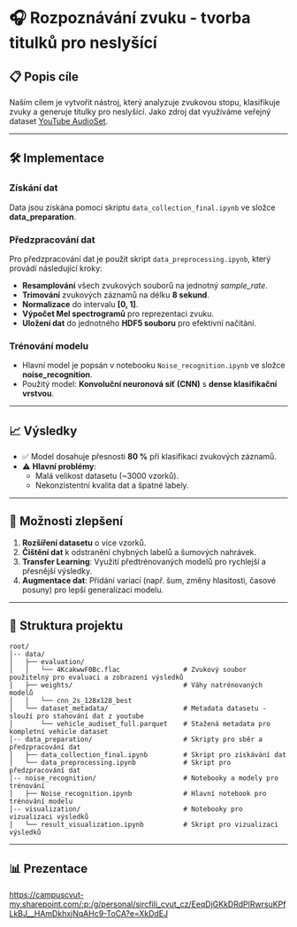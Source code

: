 # 🎧 **Rozpoznávání zvuku - tvorba titulků pro neslyšící**  

## 📋 **Popis cíle**  
Naším cílem je vytvořit nástroj, který analyzuje zvukovou stopu, klasifikuje zvuky a generuje titulky pro neslyšící. 
Jako zdroj dat využíváme veřejný dataset [YouTube AudioSet](https://research.google.com/audioset/unbalanced_train/vehicle.html).  

---

## 🛠️ **Implementace**  

### Získání dat  
Data jsou získána pomocí skriptu `data_collection_final.ipynb` ve složce **data_preparation**.  

### Předzpracování dat  
Pro předzpracování dat je použit skript `data_preprocessing.ipynb`, který provádí následující kroky:  
- **Resamplování** všech zvukových souborů na jednotný *sample_rate*.  
- **Trimování** zvukových záznamů na délku **8 sekund**.  
- **Normalizace** do intervalu **[0, 1]**.  
- **Výpočet Mel spectrogramů** pro reprezentaci zvuku.  
- **Uložení dat** do jednotného **HDF5 souboru** pro efektivní načítání.  

### Trénování modelu  
- Hlavní model je popsán v notebooku `Noise_recognition.ipynb` ve složce **noise_recognition**.  
- Použitý model: **Konvoluční neuronová síť (CNN)** s **dense klasifikační vrstvou**.  

---

## 📈 **Výsledky**  
- ✅ Model dosahuje přesnosti **80 %** při klasifikaci zvukových záznamů.  
- ⚠️ **Hlavní problémy**:  
  - Malá velikost datasetu (~3000 vzorků).  
  - Nekonzistentní kvalita dat a špatné labely.  

---

## 🚀 **Možnosti zlepšení**  
1. **Rozšíření datasetu** o více vzorků.  
2. **Čištění dat** k odstranění chybných labelů a šumových nahrávek.  
3. **Transfer Learning**: Využití předtrénovaných modelů pro rychlejší a přesnější výsledky.  
4. **Augmentace dat**: Přidání variací (např. šum, změny hlasitosti, časové posuny) pro lepší generalizaci modelu.  

---

## 📁 **Struktura projektu**  

```plaintext
root/
│-- data/                     
│   ├── evaluation/           
│   │   └── 4KcakwwF0Bc.flac                # Zvukový soubor použitelný pro evaluaci a zobrazení výsledků
│   ├── weights/                            # Váhy natrénovaných modelů
│   │   └── cnn_2s_128x128_best   
│   └── dataset_metadata/                   # Metadata datasetu - slouží pro stahování dat z youtube
│       └── vehicle_audiset_full.parquet    # Stažená metadata pro kompletní vehicle dataset
│-- data_preparation/                       # Skripty pro sběr a předzpracování dat
│   ├── data_collection_final.ipynb         # Skript pro získávání dat
│   └── data_preprocessing.ipynb            # Skript pro předzpracování dat
│-- noise_recognition/                      # Notebooky a modely pro trénování
│   ├── Noise_recognition.ipynb             # Hlavní notebook pro trénování modelu
│-- visualization/                          # Notebooky pro vizualizaci výsledků
│   └── result_visualization.ipynb          # Skript pro vizualizaci výsledků

```

---

## 📊 **Prezentace** 
https://campuscvut-my.sharepoint.com/:p:/g/personal/sircfili_cvut_cz/EeqDjGKkDRdPlRwrsuKPfLkBJ__HAmDkhxjNqAHc9-ToCA?e=XkDdEJ
